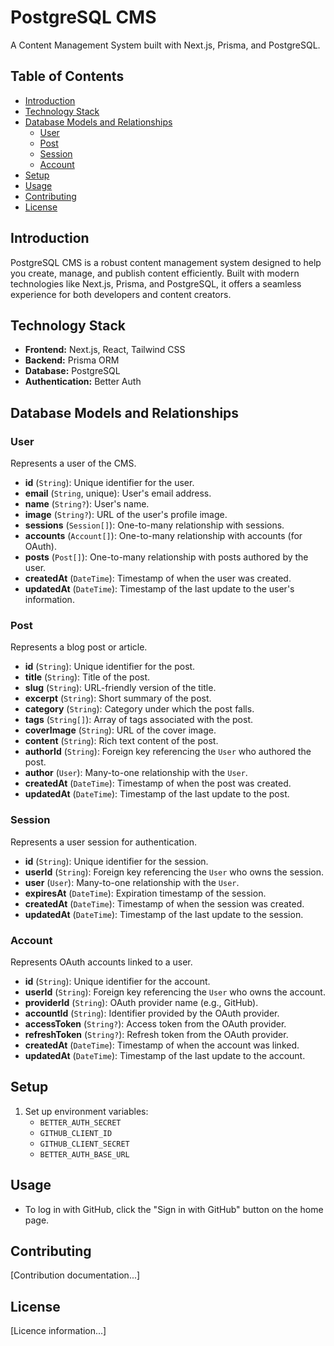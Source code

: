 # PostgreSQL CMS

A Content Management System built with Next.js, Prisma, and PostgreSQL.

## Table of Contents

- [Introduction](#introduction)
- [Technology Stack](#technology-stack)
- [Database Models and Relationships](#database-models-and-relationships)
  - [User](#user)
  - [Post](#post)
  - [Session](#session)
  - [Account](#account)
- [Setup](#setup)
- [Usage](#usage)
- [Contributing](#contributing)
- [License](#license)

## Introduction

PostgreSQL CMS is a robust content management system designed to help you create, manage, and publish content efficiently. Built with modern technologies like Next.js, Prisma, and PostgreSQL, it offers a seamless experience for both developers and content creators.

## Technology Stack

- **Frontend:** Next.js, React, Tailwind CSS
- **Backend:** Prisma ORM
- **Database:** PostgreSQL
- **Authentication:** Better Auth

## Database Models and Relationships

### User

Represents a user of the CMS.

- **id** (`String`): Unique identifier for the user.
- **email** (`String`, unique): User's email address.
- **name** (`String?`): User's name.
- **image** (`String?`): URL of the user's profile image.
- **sessions** (`Session[]`): One-to-many relationship with sessions.
- **accounts** (`Account[]`): One-to-many relationship with accounts (for OAuth).
- **posts** (`Post[]`): One-to-many relationship with posts authored by the user.
- **createdAt** (`DateTime`): Timestamp of when the user was created.
- **updatedAt** (`DateTime`): Timestamp of the last update to the user's information.

### Post

Represents a blog post or article.

- **id** (`String`): Unique identifier for the post.
- **title** (`String`): Title of the post.
- **slug** (`String`): URL-friendly version of the title.
- **excerpt** (`String`): Short summary of the post.
- **category** (`String`): Category under which the post falls.
- **tags** (`String[]`): Array of tags associated with the post.
- **coverImage** (`String`): URL of the cover image.
- **content** (`String`): Rich text content of the post.
- **authorId** (`String`): Foreign key referencing the `User` who authored the post.
- **author** (`User`): Many-to-one relationship with the `User`.
- **createdAt** (`DateTime`): Timestamp of when the post was created.
- **updatedAt** (`DateTime`): Timestamp of the last update to the post.

### Session

Represents a user session for authentication.

- **id** (`String`): Unique identifier for the session.
- **userId** (`String`): Foreign key referencing the `User` who owns the session.
- **user** (`User`): Many-to-one relationship with the `User`.
- **expiresAt** (`DateTime`): Expiration timestamp of the session.
- **createdAt** (`DateTime`): Timestamp of when the session was created.
- **updatedAt** (`DateTime`): Timestamp of the last update to the session.

### Account

Represents OAuth accounts linked to a user.

- **id** (`String`): Unique identifier for the account.
- **userId** (`String`): Foreign key referencing the `User` who owns the account.
- **providerId** (`String`): OAuth provider name (e.g., GitHub).
- **accountId** (`String`): Identifier provided by the OAuth provider.
- **accessToken** (`String?`): Access token from the OAuth provider.
- **refreshToken** (`String?`): Refresh token from the OAuth provider.
- **createdAt** (`DateTime`): Timestamp of when the account was linked.
- **updatedAt** (`DateTime`): Timestamp of the last update to the account.

## Setup

1. Set up environment variables:
   - `BETTER_AUTH_SECRET`
   - `GITHUB_CLIENT_ID`
   - `GITHUB_CLIENT_SECRET`
   - `BETTER_AUTH_BASE_URL`

## Usage

- To log in with GitHub, click the "Sign in with GitHub" button on the home page.

## Contributing

[Contribution documentation...]

## License

[Licence information...]
